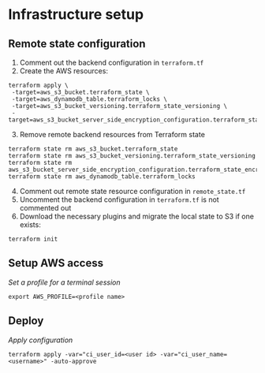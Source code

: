 # Infrastructure setup

## Remote state configuration

1. Comment out the backend configuration in `terraform.tf`
2. Create the AWS resources:

```
terraform apply \
 -target=aws_s3_bucket.terraform_state \
 -target=aws_dynamodb_table.terraform_locks \
 -target=aws_s3_bucket_versioning.terraform_state_versioning \
 -target=aws_s3_bucket_server_side_encryption_configuration.terraform_state_encryption
```

3. Remove remote backend resources from Terraform state

```
terraform state rm aws_s3_bucket.terraform_state
terraform state rm aws_s3_bucket_versioning.terraform_state_versioning
terraform state rm aws_s3_bucket_server_side_encryption_configuration.terraform_state_encryption
terraform state rm aws_dynamodb_table.terraform_locks
```

4. Comment out remote state resource configuration in `remote_state.tf`
5. Uncomment the backend configuration in `terraform.tf` is not commented out
6. Download the necessary plugins and migrate the local state to S3 if one exists:

```
terraform init
```

## Setup AWS access

_Set a profile for a terminal session_

```
export AWS_PROFILE=<profile name>
```

## Deploy

_Apply configuration_

```
terraform apply -var="ci_user_id=<user id> -var="ci_user_name=<username>" -auto-approve
```
